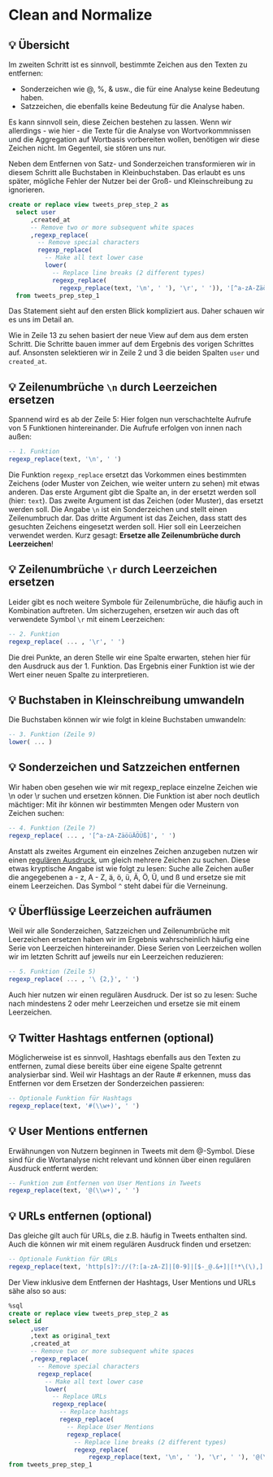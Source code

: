 # Clean and Normalize

## 💡 Übersicht

Im zweiten Schritt ist es sinnvoll, bestimmte Zeichen aus den Texten zu entfernen:

* Sonderzeichen wie @, %, & usw., die für eine Analyse keine Bedeutung haben.
* Satzzeichen, die ebenfalls keine Bedeutung für die Analyse haben.

Es kann sinnvoll sein, diese Zeichen bestehen zu lassen. Wenn wir allerdings - wie hier - die Texte für die Analyse von Wortvorkommnissen und die Aggregation auf Wortbasis vorbereiten wollen, benötigen wir diese Zeichen nicht. Im Gegenteil, sie stören uns nur.

Neben dem Entfernen von Satz- und Sonderzeichen transformieren wir in diesem Schritt alle Buchstaben in Kleinbuchstaben. Das erlaubt es uns später, mögliche Fehler der Nutzer bei der Groß- und Kleinschreibung zu ignorieren.

```sql
create or replace view tweets_prep_step_2 as
  select user
      ,created_at
      -- Remove two or more subsequent white spaces
      ,regexp_replace(
        -- Remove special characters
        regexp_replace(
          -- Make all text lower case
          lower(
            -- Replace line breaks (2 different types)
            regexp_replace(
              regexp_replace(text, '\n', ' '), '\r', ' ')), '[^a-zA-ZäöüÄÖÜß]', ' '), '\ {2,}', ' ') as `text`
  from tweets_prep_step_1
```

Das Statement sieht auf den ersten Blick kompliziert aus. Daher schauen wir es uns im Detail an.

Wie in Zeile 13 zu sehen basiert der neue View auf dem aus dem ersten Schritt. Die Schritte bauen immer auf dem Ergebnis des vorigen Schrittes auf. Ansonsten selektieren wir in Zeile 2 und 3 die beiden Spalten `user` und `created_at`. 

## 💡 Zeilenumbrüche `\n` durch Leerzeichen ersetzen

Spannend wird es ab der Zeile 5: Hier folgen nun verschachtelte Aufrufe von 5 Funktionen hintereinander. Die Aufrufe erfolgen von innen nach außen:

```sql
-- 1. Funktion
regexp_replace(text, '\n', ' ')
```

Die Funktion `regexp_replace` ersetzt das Vorkommen eines bestimmten Zeichens \(oder Muster von Zeichen, wie weiter untern zu sehen\) mit etwas anderen. Das erste Argument gibt die Spalte an, in der ersetzt werden soll \(hier: `text`\). Das zweite Argument ist das Zeichen \(oder Muster\), das ersetzt werden soll. Die Angabe `\n` ist ein Sonderzeichen und stellt einen Zeilenumbruch dar. Das dritte Argument ist das Zeichen, dass statt des gesuchten Zeichens eingesetzt werden soll. Hier soll ein Leerzeichen verwendet werden. Kurz gesagt: **Ersetze alle Zeilenumbrüche durch Leerzeichen**!

## 💡 Zeilenumbrüche `\r` durch Leerzeichen ersetzen

Leider gibt es noch weitere Symbole für Zeilenumbrüche, die häufig auch in Kombination auftreten. Um sicherzugehen, ersetzen wir auch das oft verwendete Symbol `\r` mit einem Leerzeichen:

```sql
-- 2. Funktion
regexp_replace( ... , '\r', ' ')
```

Die drei Punkte, an deren Stelle wir eine Spalte erwarten, stehen hier für den Ausdruck aus der 1. Funktion. Das Ergebnis einer Funktion ist wie der Wert einer neuen Spalte zu interpretieren.

## 💡 Buchstaben in Kleinschreibung umwandeln

Die Buchstaben können wir wie folgt in kleine Buchstaben umwandeln:

```sql
-- 3. Funktion (Zeile 9)
lower( ... )
```

## 💡 Sonderzeichen und Satzzeichen entfernen

Wir haben oben gesehen wie wir mit regexp\_replace einzelne Zeichen wie \n oder \r suchen und ersetzen können. Die Funktion ist aber noch deutlich mächtiger: Mit ihr können wir bestimmten Mengen oder Mustern von Zeichen suchen:

```sql
-- 4. Funktion (Zeile 7)
regexp_replace( ... , '[^a-zA-ZäöüÄÖÜß]', ' ')
```

Anstatt als zweites Argument ein einzelnes Zeichen anzugeben nutzen wir einen [regulären Ausdruck](https://de.wikipedia.org/wiki/Regul%C3%A4rer_Ausdruck), um gleich mehrere Zeichen zu suchen. Diese etwas kryptische Angabe ist wie folgt zu lesen: Suche alle Zeichen außer die angegebenen a - z, A - Z, ä, ö, ü, Ä, Ö, Ü, und ß und ersetze sie mit einem Leerzeichen. Das Symbol `^` steht dabei für die Verneinung.

## 💡 Überflüssige Leerzeichen aufräumen

Weil wir alle Sonderzeichen, Satzzeichen und Zeilenumbrüche mit Leerzeichen ersetzen haben wir im Ergebnis wahrscheinlich häufig eine Serie von Leerzeichen hintereinander. Diese Serien von Leerzeichen wollen wir im letzten Schritt auf jeweils nur ein Leerzeichen reduzieren:

```sql
-- 5. Funktion (Zeile 5)
regexp_replace( ... , '\ {2,}', ' ')
```

Auch hier nutzen wir einen regulären Ausdruck. Der ist so zu lesen: Suche nach mindestens 2 oder mehr Leerzeichen und ersetze sie mit einem Leerzeichen.

## 💡 Twitter Hashtags entfernen \(optional\)

Möglicherweise ist es sinnvoll, Hashtags ebenfalls aus den Texten zu entfernen, zumal diese bereits über eine eigene Spalte getrennt analysierbar sind. Weil wir Hashtags an der Raute \# erkennen, muss das Entfernen vor dem Ersetzen der Sonderzeichen passieren:

```sql
-- Optionale Funktion für Hashtags
regexp_replace(text, '#(\\w+)', ' ')
```

## 💡 User Mentions entfernen

Erwähnungen von Nutzern beginnen in Tweets mit dem @-Symbol. Diese sind für die Wortanalyse nicht relevant und können über einen regulären Ausdruck entfernt werden:

```sql
-- Funktion zum Entfernen von User Mentions in Tweets
regexp_replace(text, '@(\\w+)', ' ')
```

## 💡 URLs entfernen \(optional\)

Das gleiche gilt auch für URLs, die z.B. häufig in Tweets enthalten sind. Auch die können wir mit einem regulären Ausdruck finden und ersetzen:

```sql
-- Optionale Funktion für URLs
regexp_replace(text, 'http[s]?://(?:[a-zA-Z]|[0-9]|[$-_@.&+]|[!*\(\),]|(?:%[0-9a-fA-F][0-9a-fA-F]))+', ' ')
```

Der View inklusive dem Entfernen der Hashtags, User Mentions und URLs sähe also so aus:

```sql
%sql
create or replace view tweets_prep_step_2 as
select id
      ,user
      ,text as original_text
      ,created_at
      -- Remove two or more subsequent white spaces
      ,regexp_replace(
        -- Remove special characters
        regexp_replace(
          -- Make all text lower case
          lower(
            -- Replace URLs
            regexp_replace(
              -- Replace hashtags
              regexp_replace(
                -- Replace User Mentions
                regexp_replace(
                  -- Replace line breaks (2 different types)
                  regexp_replace(
                      regexp_replace(text, '\n', ' '), '\r', ' '), '@(\\w+)', ' '), '#(\\w+)', ' '), 'http[s]?://(?:[a-zA-Z]|[0-9]|[$-_@.&+]|[!*\(\),]|(?:%[0-9a-fA-F][0-9a-fA-F]))+', ' ')), '[^a-zA-ZäöüÄÖÜß]', ' '), '\ {2,}', ' ') as `text`
from tweets_prep_step_1
```

